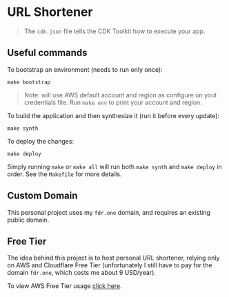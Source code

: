 # URL Shortener

> The `cdk.json` file tells the CDK Toolkit how to execute your app.

## Useful commands

To bootstrap an environment (needs to run only once):

```console
make bootstrap
```

> Note: will use AWS default account and region as configure on yout credentials file. Run `make env` to print your account and region.

To build the application and then synthesize it (run it before every update):

```console
make synth
```

To deploy the changes:

```console
make deploy
```

Simply running `make` or `make all` will run both `make synth` and `make deploy` in order. See the `Makefile` for more details.

## Custom Domain

This personal project uses my `fdr.one` domain, and requires an existing public domain.

## Free Tier

The idea behind this project is to host personal URL shortener, relying only on AWS and Cloudflare Free Tier (unfortunately I still have to pay for the domain `fdr.one`, which costs me about 9 USD/year).

To view AWS Free Tier usage [click here](https://console.aws.amazon.com/billing/home?region=us-east-1#/freetier).
